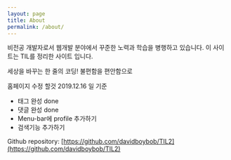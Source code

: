 ```yaml
---
layout: page
title: About
permalink: /about/
---
```


비전공 개발자로서 웹개발 분야에서 꾸준한 노력과 학습을 병행하고 있습니다.
이 사이트는 TIL를 정리한 사이트 입니다.

세상을 바꾸는 한 줄의 코딩! 불편함을 편안함으로 


홈페이지 수정 할것 2019.12.16 일 기준
- 태그 완성 done
- 댓글 완성 done
- Menu-bar에 profile 추가하기
- 검색기능 추가하기

Github repository: [https://github.com/davidboybob/TIL2](https://github.com/davidboybob/TIL2)

